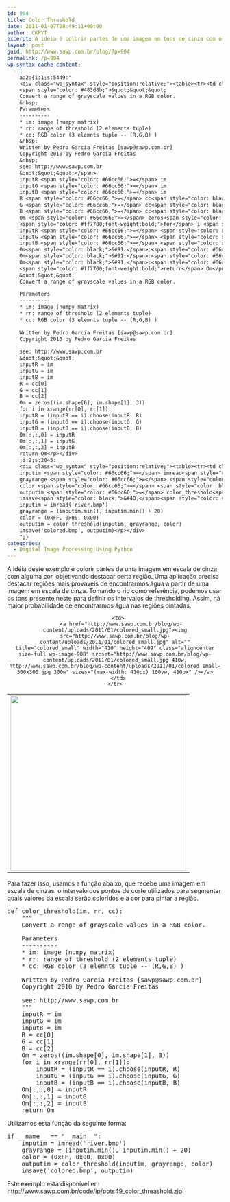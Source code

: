 ```yaml
---
id: 904
title: Color Threshold
date: 2011-01-07T08:49:11+00:00
author: CKPYT
excerpt: A idéia é colorir partes de uma imagem em tons de cinza com o objetivo de destacar regiões específicas.
layout: post
guid: http://www.sawp.com.br/blog/?p=904
permalink: /p=904
wp-syntax-cache-content:
  - |
    a:2:{i:1;s:5449:"
    <div class="wp_syntax" style="position:relative;"><table><tr><td class="code"><pre class="python" style="font-family:monospace;"><span style="color: #ff7700;font-weight:bold;">def</span> color_threshold<span style="color: black;">&#40;</span>im<span style="color: #66cc66;">,</span> rr<span style="color: #66cc66;">,</span> cc<span style="color: black;">&#41;</span>:
    <span style="color: #483d8b;">&quot;&quot;&quot;
    Convert a range of grayscale values in a RGB color.
    &nbsp;
    Parameters
    ----------
    * im: image (numpy matrix)
    * rr: range of threshold (2 elements tuple)
    * cc: RGB color (3 elemnts tuple -- (R,G,B) )
    &nbsp;
    Written by Pedro Garcia Freitas [sawp@sawp.com.br]
    Copyright 2010 by Pedro Garcia Freitas
    &nbsp;
    see: http://www.sawp.com.br
    &quot;&quot;&quot;</span>
    inputR <span style="color: #66cc66;">=</span> im
    inputG <span style="color: #66cc66;">=</span> im
    inputB <span style="color: #66cc66;">=</span> im
    R <span style="color: #66cc66;">=</span> cc<span style="color: black;">&#91;</span><span style="color: #ff4500;">0</span><span style="color: black;">&#93;</span>
    G <span style="color: #66cc66;">=</span> cc<span style="color: black;">&#91;</span><span style="color: #ff4500;">1</span><span style="color: black;">&#93;</span>
    B <span style="color: #66cc66;">=</span> cc<span style="color: black;">&#91;</span><span style="color: #ff4500;">2</span><span style="color: black;">&#93;</span>
    Om <span style="color: #66cc66;">=</span> zeros<span style="color: black;">&#40;</span><span style="color: black;">&#40;</span>im.<span style="color: black;">shape</span><span style="color: black;">&#91;</span><span style="color: #ff4500;">0</span><span style="color: black;">&#93;</span><span style="color: #66cc66;">,</span> im.<span style="color: black;">shape</span><span style="color: black;">&#91;</span><span style="color: #ff4500;">1</span><span style="color: black;">&#93;</span><span style="color: #66cc66;">,</span> <span style="color: #ff4500;">3</span><span style="color: black;">&#41;</span><span style="color: black;">&#41;</span>
    <span style="color: #ff7700;font-weight:bold;">for</span> i <span style="color: #ff7700;font-weight:bold;">in</span> <span style="color: #008000;">xrange</span><span style="color: black;">&#40;</span>rr<span style="color: black;">&#91;</span><span style="color: #ff4500;">0</span><span style="color: black;">&#93;</span><span style="color: #66cc66;">,</span> rr<span style="color: black;">&#91;</span><span style="color: #ff4500;">1</span><span style="color: black;">&#93;</span><span style="color: black;">&#41;</span>:
    inputR <span style="color: #66cc66;">=</span> <span style="color: black;">&#40;</span>inputR <span style="color: #66cc66;">==</span> i<span style="color: black;">&#41;</span>.<span style="color: black;">choose</span><span style="color: black;">&#40;</span>inputR<span style="color: #66cc66;">,</span> R<span style="color: black;">&#41;</span>
    inputG <span style="color: #66cc66;">=</span> <span style="color: black;">&#40;</span>inputG <span style="color: #66cc66;">==</span> i<span style="color: black;">&#41;</span>.<span style="color: black;">choose</span><span style="color: black;">&#40;</span>inputG<span style="color: #66cc66;">,</span> G<span style="color: black;">&#41;</span>
    inputB <span style="color: #66cc66;">=</span> <span style="color: black;">&#40;</span>inputB <span style="color: #66cc66;">==</span> i<span style="color: black;">&#41;</span>.<span style="color: black;">choose</span><span style="color: black;">&#40;</span>inputB<span style="color: #66cc66;">,</span> B<span style="color: black;">&#41;</span>
    Om<span style="color: black;">&#91;</span>:<span style="color: #66cc66;">,</span>:<span style="color: #66cc66;">,</span><span style="color: #ff4500;">0</span><span style="color: black;">&#93;</span> <span style="color: #66cc66;">=</span> inputR
    Om<span style="color: black;">&#91;</span>:<span style="color: #66cc66;">,</span>:<span style="color: #66cc66;">,</span><span style="color: #ff4500;">1</span><span style="color: black;">&#93;</span> <span style="color: #66cc66;">=</span> inputG
    Om<span style="color: black;">&#91;</span>:<span style="color: #66cc66;">,</span>:<span style="color: #66cc66;">,</span><span style="color: #ff4500;">2</span><span style="color: black;">&#93;</span> <span style="color: #66cc66;">=</span> inputB
    <span style="color: #ff7700;font-weight:bold;">return</span> Om</pre></td></tr></table><p class="theCode" style="display:none;">def color_threshold(im, rr, cc):
    &quot;&quot;&quot;
    Convert a range of grayscale values in a RGB color.
    
    Parameters
    ----------
    * im: image (numpy matrix)
    * rr: range of threshold (2 elements tuple)
    * cc: RGB color (3 elemnts tuple -- (R,G,B) )
    
    Written by Pedro Garcia Freitas [sawp@sawp.com.br]
    Copyright 2010 by Pedro Garcia Freitas
    
    see: http://www.sawp.com.br
    &quot;&quot;&quot;
    inputR = im
    inputG = im
    inputB = im
    R = cc[0]
    G = cc[1]
    B = cc[2]
    Om = zeros((im.shape[0], im.shape[1], 3))
    for i in xrange(rr[0], rr[1]):
    inputR = (inputR == i).choose(inputR, R)
    inputG = (inputG == i).choose(inputG, G)
    inputB = (inputB == i).choose(inputB, B)
    Om[:,:,0] = inputR
    Om[:,:,1] = inputG
    Om[:,:,2] = inputB
    return Om</p></div>
    ;i:2;s:2045:
    <div class="wp_syntax" style="position:relative;"><table><tr><td class="code"><pre class="python" style="font-family:monospace;"><span style="color: #ff7700;font-weight:bold;">if</span> __name__ <span style="color: #66cc66;">==</span> <span style="color: #483d8b;">&quot;__main__&quot;</span>:
    inputim <span style="color: #66cc66;">=</span> imread<span style="color: black;">&#40;</span><span style="color: #483d8b;">'river.bmp'</span><span style="color: black;">&#41;</span>
    grayrange <span style="color: #66cc66;">=</span> <span style="color: black;">&#40;</span>inputim.<span style="color: #008000;">min</span><span style="color: black;">&#40;</span><span style="color: black;">&#41;</span><span style="color: #66cc66;">,</span> inputim.<span style="color: #008000;">min</span><span style="color: black;">&#40;</span><span style="color: black;">&#41;</span> + <span style="color: #ff4500;">20</span><span style="color: black;">&#41;</span>
    color <span style="color: #66cc66;">=</span> <span style="color: black;">&#40;</span><span style="color: #ff4500;">0xFF</span><span style="color: #66cc66;">,</span> <span style="color: #ff4500;">0x00</span><span style="color: #66cc66;">,</span> <span style="color: #ff4500;">0x00</span><span style="color: black;">&#41;</span>
    outputim <span style="color: #66cc66;">=</span> color_threshold<span style="color: black;">&#40;</span>inputim<span style="color: #66cc66;">,</span> grayrange<span style="color: #66cc66;">,</span> color<span style="color: black;">&#41;</span>
    imsave<span style="color: black;">&#40;</span><span style="color: #483d8b;">'colored.bmp'</span><span style="color: #66cc66;">,</span> outputim<span style="color: black;">&#41;</span></pre></td></tr></table><p class="theCode" style="display:none;">if __name__ == &quot;__main__&quot;:
    inputim = imread('river.bmp')
    grayrange = (inputim.min(), inputim.min() + 20)
    color = (0xFF, 0x00, 0x00)
    outputim = color_threshold(inputim, grayrange, color)
    imsave('colored.bmp', outputim)</p></div>
    ";}
categories:
  - Digital Image Processing Using Python
---
```

A idéia deste exemplo é colorir partes de uma imagem em escala de cinza com alguma cor, objetivando destacar certa região. Uma aplicação precisa destacar regiões mais prováveis de encontrarmos água a partir de uma imagem em escala de cinza. Tomando o rio como referência, podemos usar os tons presente neste para definir os intervalos de thresholding. Assim, há maior probabilidade de encontrarmos água nas regiões pintadas:

<center>
  </p> 
  
  <table>
    <tr>
      <td>
        <a href="http://www.sawp.com.br/blog/wp-content/uploads/2011/01/river_small.jpg"><img src="http://www.sawp.com.br/blog/wp-content/uploads/2011/01/river_small.jpg" alt="" title="river_small" width="410" height="409" class="aligncenter size-full wp-image-907" srcset="http://www.sawp.com.br/blog/wp-content/uploads/2011/01/river_small.jpg 410w, http://www.sawp.com.br/blog/wp-content/uploads/2011/01/river_small-300x300.jpg 300w" sizes="(max-width: 410px) 100vw, 410px" /></a>
      </td>
      
      <td>
        <a href="http://www.sawp.com.br/blog/wp-content/uploads/2011/01/colored_small.jpg"><img src="http://www.sawp.com.br/blog/wp-content/uploads/2011/01/colored_small.jpg" alt="" title="colored_small" width="410" height="409" class="aligncenter size-full wp-image-908" srcset="http://www.sawp.com.br/blog/wp-content/uploads/2011/01/colored_small.jpg 410w, http://www.sawp.com.br/blog/wp-content/uploads/2011/01/colored_small-300x300.jpg 300w" sizes="(max-width: 410px) 100vw, 410px" /></a>
      </td>
    </tr>
  </table>
  
  <p>
    </center>
  </p>
  
  <p>
    Para fazer isso, usamos a função abaixo, que recebe uma imagem em escala de cinzas, o intervalo dos pontos de corte utilizados para segmentar quais valores da escala serão coloridos e a cor para pintar a região.
  </p>
  
  <pre lang="python">def color_threshold(im, rr, cc):
    """
    Convert a range of grayscale values in a RGB color.

    Parameters
    ----------
    * im: image (numpy matrix)
    * rr: range of threshold (2 elements tuple)
    * cc: RGB color (3 elemnts tuple -- (R,G,B) )

    Written by Pedro Garcia Freitas [sawp@sawp.com.br]
    Copyright 2010 by Pedro Garcia Freitas

    see: http://www.sawp.com.br
    """
    inputR = im
    inputG = im
    inputB = im
    R = cc[0]
    G = cc[1]
    B = cc[2]
    Om = zeros((im.shape[0], im.shape[1], 3))
    for i in xrange(rr[0], rr[1]):
        inputR = (inputR == i).choose(inputR, R)
        inputG = (inputG == i).choose(inputG, G)
        inputB = (inputB == i).choose(inputB, B)
    Om[:,:,0] = inputR
    Om[:,:,1] = inputG
    Om[:,:,2] = inputB
    return Om</pre>
  
  <p>
    Utilizamos esta função da seguinte forma:
  </p>
  
  <pre lang="python">if __name__ == "__main__":
    inputim = imread('river.bmp')
    grayrange = (inputim.min(), inputim.min() + 20)
    color = (0xFF, 0x00, 0x00)
    outputim = color_threshold(inputim, grayrange, color)
    imsave('colored.bmp', outputim)</pre>
  
  <p>
    Este exemplo está disponível em <a href="http://www.sawp.com.br/code/ip/pots49_color_threashold.zip">http://www.sawp.com.br/code/ip/pots49_color_threashold.zip</a>
  </p>
